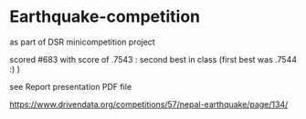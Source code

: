 # Earthquake-competition
as part of DSR minicompetition project 

scored #683 with score of .7543 : second best in class (first best was .7544 :) ) 

see Report presentation PDF file 

https://www.drivendata.org/competitions/57/nepal-earthquake/page/134/

